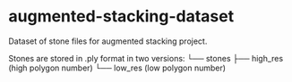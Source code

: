 # augmented-stacking-dataset
Dataset of stone files for augmented stacking project.

Stones are stored in .ply format in two versions:
└── stones
    ├── high_res (high polygon number)
    └── low_res (low polygon number)


